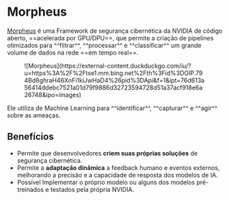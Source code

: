 # Morpheus

[Morpheus](https://developer.nvidia.com/morpheus-cybersecurity) é uma Framework de segurança cibernética da NVIDIA de código aberto, ==acelerada por GPU/DPU==, que permite a criação de pipelines otimizados para ^^filtrar^^, ^^processar^^ e ^^classificar^^ um grande volume de dados na rede ==em tempo real==.

<figure markdown="span">
    ![Morpheus](https://external-content.duckduckgo.com/iu/?u=https%3A%2F%2Ftse1.mm.bing.net%2Fth%3Fid%3DOIP.794Bd8ghraH46XnFi1kiJwHaD4%26pid%3DApi&f=1&ipt=76d613a56414ddebc7521a01d79f9886d32723594728d51a37acf918e6a26748&ipo=images)
</figure>

Ele utiliza de Machine Learning para ^^identificar^^, ^^capturar^^ e ^^agir^^ sobre as ameaças.


## Benefícios

- Permite que desenvolvedores **criem suas próprias soluções** de segurança cibernética.
- Permite a **adaptação dinâmica** a feedback humano e eventos externos, melhorando a precisão e a capacidade de resposta dos modelos de IA.
- Possível Implementar o próprio modelo ou alguns dos modelos pré-treinados e testados pela própria NVIDIA.